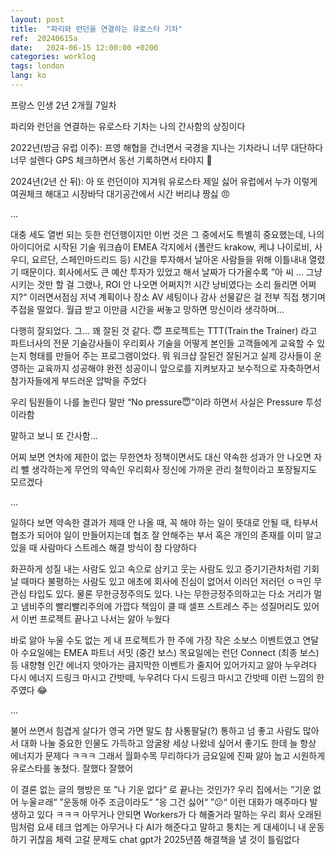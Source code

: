 ```yaml
---
layout: post
title:  "파리와 런던을 연결하는 유로스타 기차"
ref:  20240615a
date:   2024-06-15 12:00:00 +0200
categories: worklog
tags: london
lang: ko
---
```


프랑스 인생 2년 2개월 7일차

파리와 런던을 연결하는 유로스타 기차는 나의 간사함의 상징이다

2022년(방금 유럽 이주): 프영 해협을 건너면서 국경을 지나는 기차라니 너무 대단하다 너무 설렌다 GPS 체크하면서 동선 기록하면서 타야지 🩷

2024년(2년 산 뒤): 아 또 런던이야 지겨워 유로스타 제일 싫어 유럽에서 누가 이렇게 여권체크 해대고 시장바닥 대기공간에서 시간 버리냐 짱싫 😠

...

대충 세도 열번 되는 듯한 런던행이지만 이번 것은 그 중에서도 특별히 중요했는데, 나의 아이디어로 시작된 기술 워크숍이 EMEA 각지에서 (폴란드 krakow, 케냐 나이로비, 사우디, 요르단, 스페인마드리드 등) 시간을 투자해서 날아온 사람들을 위해 이틀내내 열렸기 때문이다. 회사에서도 큰 예산 투자가 있었고 해서 날짜가 다가올수록 ”아 씨 … 그냥 시키는 것만 할 걸 그랬나, ROI 안 나오면 어쩌지?! 시간 낭비였다는 소리 들리면 어쩌지?“ 이러면서점심 저녁 계획이나 장소 AV 세팅이나 감사 선물같은 걸 전부 직접 챙기며 주접을 떨었다. 월급 받고 이만큼 시간을 써놓고 망하면 망신이라 생각하며…

다행히 잘되었다. 그… 꽤 잘된 것 같다. 😇 프로젝트는 TTT(Train the Trainer) 라고 파트너사의 전문 기술강사들이 우리회사 기술을 어떻게 본인들 고객들에게 교육할 수 있는지 형태를 만들어 주는 프로그램이었다. 뭐 워크샵 잘된건 잘된거고 실제 강사들이 운영하는 교육까지 성공해야 완전 성공이니 앞으로를 지켜보자고 보수적으로 자축하면서 참가자들에게 부드러운 압박을 주었다

우리 팀원들이 나를 놀린다 말만 “No pressure😇“이라 하면서 사실은 Pressure 투성이라함

말하고 보니 또 간사함…

어찌 보면 연차에 제한이 없는 무한연차 정책이면서도 대신 약속한 성과가 안 나오면 자리 뺄 생각하는게 무언의 약속인 우리회사 정신에 가까운 관리 철학이라고 포장될지도 모르겠다

...

일하다 보면 약속한 결과가 제때 안 나올 때, 꼭 해야 하는 일이 뜻대로 안될 때, 타부서 협조가 되어야 일이 만들어지는데 협조 잘 안해주는 부서 혹은 개인의 존재를 이미 알고 있을 때 사람마다 스트레스 해결 방식이 참 다양하다

화끈하게 성질 내는 사람도 있고 속으로 삼키고 웃는 사람도 있고 증기기관차처럼 기회날 때마다 불평하는 사람도 있고 애초에 회사에 진심이 없어서 이러던 저러던 ㅇㅋ인 무관심 타입도 있다. 물론 무한긍정주의도 있다. 나는 무한긍정주의하고는 다소 거리가 멀고 냄비주의 빨리빨리주의에 가깝다 책임이 클 때 셀프 스트레스 주는 성질머리도 있어서 이번 프로젝트 끝나고 나서는 앓아 누웠다

바로 앓아 누울 수도 없는 게 내 프로젝트가 한 주에 가장 작은 소보스 이벤트였고 연달아 수요일에는 EMEA 파트너 서밋 (중간 보스) 목요일에는 런던 Connect (최종 보스) 등 내향형 인간 에너지 앗아가는 큼지막한 이벤트가 줄지어 있어가지고 앓아 누우려다 다시 에너지 드링크 마시고 간밧떼, 누우려다 다시 드링크 마시고 간밧떼 이런 느낌의 한 주였다 😂

...

불어 쓰면서 힘겹게 살다가 영국 가면 말도 참 사통팔달(?) 통하고 넘 좋고 사람도 많아서 대화 나눌 중요한 인물도 가득하고 암굴왕 세상 나왔네 싶어서 좋기도 한데 늘 항상 에너지가 문제다 ㅋㅋㅋ 그래서 월화수목 무리하다가 금요일에 진짜 앓아 눕고 시원하게 유로스타를 놓쳤다. 잘했다 잘했어

이 결론 없는 글의 행방은 또 ”나 기운 없다“ 로 끝나는 것인가? 우리 집에서는 ”기운 없어 누울ㄹ래“ ”운동해 아주 조금이라도“ ”응 그건 싫어“ ”😕“ 이런 대화가 매주마다 발생하고 있다 ㅋㅋㅋ 아무거나 안되면 Workers가 다 해줄거라 말하는 우리 회사 오래된 밈처럼 요새 테크 업계는 아무거나 다 AI가 해준다고 말하고 퉁치는 게 대세이니 내 운동하기 귀찮음 체력 고갈 문제도 chat gpt가 2025년쯤 해결책을 낼 것이 틀림없다
